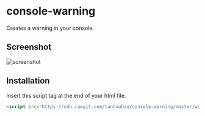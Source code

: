 # console-warning

Creates a warning in your console.

## Screenshot
![screenshot](https://raw.githubusercontent.com/tanhauhau/console-warning/master/screenshot/screenshot.png)

## Installation

Insert this script tag at the end of your html file.

```html
<script src="https://cdn.rawgit.com/tanhauhau/console-warning/master/warning.min.js" type="text/javascript"></script>
```
